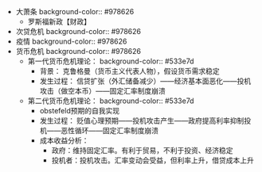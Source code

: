 - 大萧条
  background-color:: #978626
	- 罗斯福新政【财政】
- 次贷危机
  background-color:: #978626
- 疫情
  background-color:: #978626
- 货币危机
  background-color:: #978626
	- 第一代货币危机理论：
	  background-color:: #533e7d
		- 背景：
		  克鲁格曼（货币主义代表人物），假设货币需求稳定
		- 发生过程：
		  信贷扩张（外汇储备减少）——经济基本面恶化——投机攻击（做空本币）——固定汇率制度崩溃
	- 第二代货币危机理论：
	  background-color:: #533e7d
		- obstefeld预期的自我实现
		- 发生过程：
		  贬值心理预期——投机攻击产生——政府提高利率抑制投机——恶性循环——固定汇率制度崩溃
		- 成本收益分析：
		  * 政府：维持固定汇率。有利于贸易，不利于投资、经济稳定
		  * 投机者：投机攻击。汇率变动会受益，但利率上升，借贷成本上升